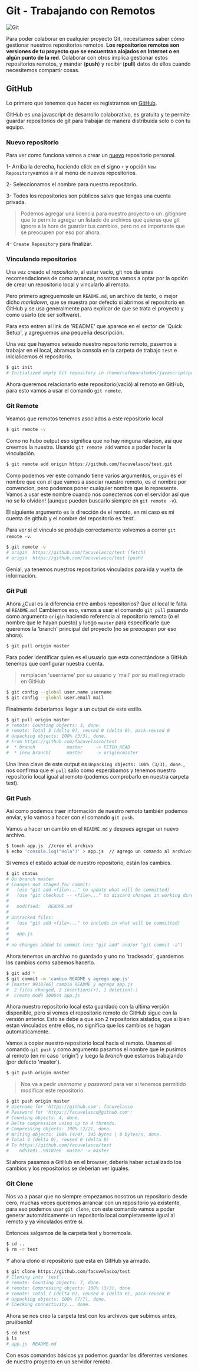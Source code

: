 # Git - Trabajando con Remotos

![Git](../img/gitLogo.png)

Para poder colaborar en cualquier proyecto Git, necesitamos saber cómo gestionar nuestros repositorios remotos. __Los repositorios remotos son versiones de tu proyecto que se encuentran alojados en Internet o en algún punto de la red__. Colaborar con otros implica gestionar estos repositorios remotos, y mandar (__push__) y recibir (__pull__) datos de ellos cuando necesitemos compartir cosas.

## __GitHub__

Lo primero que tenemos que hacer es registrarnos en [GitHub](https://github.com/join).

GitHub es una javascript de desarrollo colaborativo, es gratuita y te permite guardar repositorios de git para trabajar de manera distribuida solo o con tu equipo.

### Nuevo repositorio

Para ver como funciona vamos a crear un [nuevo](https://help.github.com/articles/creating-a-new-repository/) repositorio personal. 

1- Arriba la derecha, haciendo click en el signo `+` y opción `New Repository`vamos a ir al menú de nuevos repositorios.

2- Seleccionamos el nombre para nuestro repositorio.

3- Todos los repositorios son públicos salvo que tengas una cuenta privada.

> Podemos agregar una licencia para nuestro proyecto o un .gitignore que te permite agregar un listado de archivos que quieras que git ignore a la hora de guardar tus cambios, pero no es importante que se preocupen por eso por ahora.

4- `Create Repository` para finalizar.

### Vinculando repositorios

Una vez creado el _repositorio_, al estar vacío, git nos da unas recomendaciones de como arrancar, nosotros vamos a optar por la opción de crear un repositorio local y vincularlo al remoto.

Pero primero agreguemosle un `README.md`, un archivo de texto, o mejor dicho _markdown_, que se muestra por defecto si abrimos el repositorio en GitHub y se usa generalmente para explicar de que se trata el proyecto y como usarlo (de ser software).

Para esto entren al link de 'README' que aparece en el sector de 'Quick Setup', y agreguemos una pequeña descripción.

Una vez que hayamos seteado nuestro repositorio remoto, pasemos a trabajar en el local, abramos la consola en la carpeta de trabajo `test` e inicialicemos el repositorio.

``` bash
$ git init
# Initialized empty Git repository in /home/cafeparatodos/javascript/prep/git/remote/test/.git/

```

Ahora queremos relacionarlo este repositorio(vació) al remoto en GitHub, para esto vamos a usar el comando `git remote`.

### Git Remote

Veamos que remotos tenemos asociados a este repositorio local

``` bash
$ git remote -v
```

Como no hubo output eso significa que no hay ninguna relación, así que creemos la nuestra. Usando `git remote add` vamos a poder hacer la vinculación.

``` bash
$ git remote add origin https://github.com/facuvelasco/test.git
```

Como podemos ver este comando tiene varios argumentos, `origin` es el nombre que con el que vamos a asociar nuestro remoto, es el nombre por convencion, pero podemos poner cualquier nombre que lo represente. Vamos a usar este nombre cuando nos conectemos con el servidor así que no se lo olviden! (aunque pueden buscarlo siempre en `git remote -v`).

El siguiente argumento es la dirección de el remoto, en mi caso es mi cuenta de github y el nombre del repositorio es 'test'.

Para ver si el vinculo se produjo correctamente volvemos a correr `git remote -v`.

``` bash
$ git remote -v
# origin  https://github.com/facuvelasco/test (fetch)
# origin  https://github.com/facuvelasco/test (push)
```

Genial, ya tenemos nuestros repositorios vinculados para ida y vuelta de información.

### Git Pull

Ahora ¿Cual es la diferencia entre ambos repositorios? Que al local le falta el `README.md`! Cambiemos eso, vamos a usar el comando `git pull` pasando como argumento `origin` haciendo referencia al repositorio remoto (o el nombre que le hayan puesto) y luego `master` para especificarle que queremos la 'branch' principal del proyecto (no se preocupen por eso ahora).

``` bash
$ git pull origin master
```

Para poder identificar quien es el usuario que esta conectándose a GitHub tenemos que configurar nuestra cuenta.

>remplacen 'username' por su usuario y 'mail' por su mail registrado en GitHub

``` bash
$ git config --global user.name username
$ git config --global user.email mail
```

Finalmente deberíamos llegar a un output de este estilo.

``` bash
$ git pull origin master
# remote: Counting objects: 3, done.
# remote: Total 3 (delta 0), reused 0 (delta 0), pack-reused 0
# Unpacking objects: 100% (3/3), done.
# From https://github.com/facuvelasco/test
#  * branch            master     -> FETCH_HEAD
#  * [new branch]      master     -> origin/master
```

Una linea clave de este output es `Unpacking objects: 100% (3/3), done.`, nos confirma que el `pull` salio como esperábamos y tenemos nuestro repositorio local igual al remoto (podemos comprobarlo en nuestra carpeta test).

### Git Push

Así como podemos traer información de nuestro remoto también podemos enviar, y lo vamos a hacer con el comando `git push`.

Vamos a hacer un cambio en el `README.md` y despues agregar un nuevo archivo.

``` bash
$ touch app.js  //creo el archivo
$ echo 'console.log("Hola")' > app.js  // agrego un comando al archivo(tambien pueden usar sublime)
```

Si vemos el estado actual de nuestro repositorio, están los cambios.

``` bash
$ git status
# On branch master
# Changes not staged for commit:
#   (use "git add <file>..." to update what will be committed)
#   (use "git checkout -- <file>..." to discard changes in working directory)
#
#   modified:   README.md
#
# Untracked files:
#   (use "git add <file>..." to include in what will be committed)
#
#   app.js
#
# no changes added to commit (use "git add" and/or "git commit -a")

```

Ahora tenemos un archivo no guardado y uno no 'trackeado', guardemos los cambios como sabemos hacerlo.

``` bash
$ git add *
$ git commit -m 'cambio README y agrego app.js'
# [master 99187e6] cambio README y agrego app.js
#  2 files changed, 2 insertions(+), 1 deletion(-)
#  create mode 100644 app.js
```

Ahora nuestro repositorio local esta guardado con la ultima versión disponible, pero si vemos el repositorio remoto de GitHub sigue con la versión anterior. Esto se debe a que son 2 repositorios aislados, que si bien estan vinculados entre ellos, no significa que los cambios se hagan automaticamente.

Vamos a copiar nuestro repositorio local hacia el remoto. Usamos el comando `git push` y como argumento pasamos el nombre que le pusimos al remoto (en mi caso 'origin') y luego la _branch_ que estamos trabajando (por defecto 'master').

``` bash
$ git push origin master
```

>Nos va a pedir _username_ y _password_ para ver si tenemos permitido modificar este repositorio.

``` bash
$ git push origin master
# Username for 'https://github.com': facuvelasco
# Password for 'https://facuvelasco@github.com': 
# Counting objects: 4, done.
# Delta compression using up to 4 threads.
# Compressing objects: 100% (2/2), done.
# Writing objects: 100% (4/4), 345 bytes | 0 bytes/s, done.
# Total 4 (delta 0), reused 0 (delta 0)
# To https://github.com/facuvelasco/test
#    6d51e91..99187e6  master -> master
```


Si ahora pasamos a GitHub en el browser, debería haber actualizado los cambios y los repositorios se deberían ver iguales.

### Git Clone

Nos va a pasar que no siempre empezamos nosotros un repositorio desde cero, muchas veces queremos arrancar con un repositorio ya existente, para eso podemos usar `git clone`, con este comando vamos a poder generar automáticamente un repositorio local completamente igual al remoto y ya vinculados entre si. 

Entonces salgamos de la carpeta test y borremosla.

``` bash
$ cd ..
$ rm -r test
```

Y ahora clono el repositorio que esta en GitHub ya armado.

``` bash
$ git clone https://github.com/facuvelasco/test
# Cloning into 'test'...
# remote: Counting objects: 7, done.
# remote: Compressing objects: 100% (3/3), done.
# remote: Total 7 (delta 0), reused 4 (delta 0), pack-reused 0
# Unpacking objects: 100% (7/7), done.
# Checking connectivity... done.
```

Ahora se nos creo la carpeta test con los archivos que subimos antes, pruébenlo!

``` bash
$ cd test
$ ls
# app.js  README.md
```

Con esos comandos básicos ya podemos guardar las diferentes versiones de nuestro proyecto en un servidor remoto.
